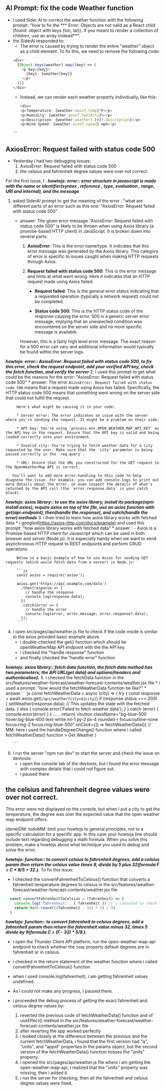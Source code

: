 
## AI Prompt: fix the code Weather function
- i used Sider AI to correct the weather function with the following prompt: "how to fix the *** Error: Objects are not valid as a React child (found: object with keys {lon, lat}). If you meant to render a collection of children, use an array instead***.
- the SiderAI responded to: 
  - The error is caused by trying to render the entire "weather" object as a child element. To fix this, we need to remove the following code:
  ```js
  <div>
    {Object.keys(weather).map((key) => (
      <p key={key}>
        {key}: {weather[key]}
      </p>
    ))}
  </div> 
  ```
  - Instead, we can render each weather property individually, like this:
    ```js
    <div>
    <p>Temperature: {weather.main?.temp}°F</p>
    <p>Humidity: {weather.main?.humidity}%</p>
    <p>Description: {weather.weather?.[0]?.description}</p>
    <p>Wind Speed: {weather.wind?.speed} mph</p>
  </div>
  ```

## AxiosError: Request failed with status code 500

- Yesterday i had two debugging issues:
  1. AxiosError: Request failed with status code 500
  2. the celsius and fahrenheit degree values were over not correct.
   
For the first issue, I :
***howtojs: error:: error structure in javascript is made with the name or identifier(syntax , reference , type, evaluation , range, URI  and internal), and the message***
  1. asked SiderAI prompt to get the meaning of the error : "what are different parts of an error such as this one: "AxiosError: Request failed with status code 500"
     * answer:
       The given error message "AxiosError: Request failed with status code 500" is likely to be thrown when using Axios library (a promise-based HTTP client) in JavaScript. It is broken down into several parts:

       1. **AxiosError**: This is the error name/type. It indicates that this error message was generated by the Axios library. This category of error is specific to issues caught when making HTTP requests through Axios.

       2. **Request failed with status code 500**: This is the error message and hints at what went wrong. Here it indicates that an HTTP request made using Axios failed. 

          - **Request failed**: This is the general error status indicating that a requested operation (typically a network request) could not be completed.

          - **Status code 500**: This is the HTTP status code of the response causing the error. 500 is a generic server error message, implying that an unexpected condition was encountered on the server side and no more specific message is available.

       However, this is a fairly high level error message. The exact reason for a 500 error can vary and additional information would typically be found within the server logs.

***howtojs: error:: AxiosError: Request failed with status code 500, to fix this error, check the request endpoint, add your verified API key, check the fetch function, and verify the server***
  2. I used this prompt to get what could be the reasons for the error: "AxiosError: Request failed with status code 500"
     * answer: 
        The error `AxiosError: Request failed with status code 500` means that a request made using Axios has failed. Specifically, the HTTP status code 500 means that something went wrong on the server side that could not fulfill the request.

         Here's what might be causing it in your code:

         * Server error: The error indicates an issue with the server where you're sending the request. It might be a problem on their side.

         * API key: You're using `process.env.OPEN_WEATHER_MAP_API_KEY` as the API key in the request. Ensure that the API key is valid and being loaded correctly into your environment.

         * Invalid city: You're trying to fetch weather data for a city requested by the user. Make sure that the 'city' parameter is being passed correctly in the `req.query`.

         * URL: Ensure that the URL you constructed for the GET request to the OpenWeatherMap API is correct.

       You'll want to add more error-handling to this code to help diagnose the issue. For example, you can add console logs to print out more details about the error, or even inspect the details of what's returned by the API call (the `error.response.data` in your catch block).

***howtojs: axios library:: to use the axios library, install its package(npm install axios), require axios on top of the file, use an axios function with get(api-endpoint), then(handle the response), and catch(handle the error) methods***
  3. i then tried to learn how axios library works with fetched data
    * i googled(https://axios-http.com/docs/example) and used this prompt: "how axios library works with fetched data"
    * answer :
      - Axios is a Promise-based HTTP client for Javascript which can be used in both browser and server (Node.js). It is especially handy when we want to send asynchronous HTTP request to REST endpoints and perform CRUD operations.

         Below is a basic example of how to use Axios for sending GET requests (which would fetch data from a server) in Node.js:
         
         ```js
         const axios = require('axios');

         axios.get('https://api.example.com/data')
           .then(response => {
             // handle the response
             console.log(response.data);
           })
           .catch(error => {
             // handle the error
             console.log(error, error.message, error.response?.data);
           });
         ```

  4. i open src/pages/api/weather.js file to check if the code inside is similar to the axios provided basic example above
     * i double-checked the get() function which should be openWeatherMap API endpoint with the the API key.
     * i checked the "handle response" function
     * and finally checked the "handle error" function

***howtojs: axios library:: fetch data function, the fetch data method has two parameters; the API URL(get data) and options(headers and authentication).***
  5. i checked the fetchData function in the src/features/weather-forecast/weather-forecast-contents/weather.jsx file
     * i used a prompt: "how would the fetchWeatherData function be like?"
     * answer: 
       ```js
         const fetchWeatherData = async (city) => {
           try {
             const response = await axios.get(`/api/weather?city=${city}`)
             if (response.status === 200) {
               setWeather(response.data); // This updates the state with the fetched data.
             } else {
               console.error('Failed to fetch weather data');
             }
           } catch (error) {
             console.error(error)
           }
         }
        ......
         return(
          <button
             className="bg-blue-500 hover:bg-blue-600 text-white ml-1 py-2 px-4 rounded-r focus:outline-none focus:ring-2 focus:ring-blue-500"
             onClick={() => fetchWeatherData()} // MM: here i used the handleDegreeChange() function where i called fetchWeatherData() function
           >
             Get Weather
           </button>
         )

       ``` 
  6. I run the server "npm run dev" to start the server and check the issue on devtools:
     * i open the console tab of the devtools, but i found the error message with complex details that i could not figure out.
     * i paused there


## the celsius and fahrenheit degree values were over not correct.

This error were not displayed on the console, but when i put a city to get the temperature, the degree was over the expected value that the open weather map endpoint offers.


(done)DM: todoMM: limit your howtojs to general principles, not to a specific calculation for a specific app. In this case your howtojs line should include text regarding debugging a math formula. When you solve this problem, make a howtojs about what technique you used to debug and solve the error.

***howtojs: function:: to convert celsius to fahrenheit degrees, add a celsius param then return the celsius value times 9, divide by 5 plus 32(formula F = C * 9/5 + 32.).***
To fix this issue:
  * i checked the convertFahrenheitToCelsius() function that converts a fahrenheit temperature degrees to celsius in the src/features/weather-forecast/weather-forecast-contents/weather.jsx file
  
  ```js
    const convertFahrenheitToCelsius = (fahrenheit) => {
      console.log('fahrenheit:', { fahrenheit }) // i consoled to check the fahrenheit value
      return Math.round(((fahrenheit - 32) * 5) / 9)
    }
  ```
  ***howtojs: function:: to convert fahrenheit to celsius degrees, add a fahrenheit param then return the fahrenheit value minus 32, times 5 divide by 9(formula C = (F - 32) * 5/9.).***
  
  * i open the Thunder Client API platform, run the open-weather-map-api endpoint to check whether the `temp` property  default degrees are in fahrenheit or in celsius.
  * i checked in the return statement of the weather function where i called convertFahrenheitToCelsius() function
  * when i used console.log(fahrenheit), i am getting fahrenheit values undefined.
  * As i could not make any progress, i paused there.

* i proceeded the debug process of getting the exact fahrenheit and celsius degree values by:
  1. reverted the previous code of fetchWeatherData() function and of useEffect() method in the src/features/weather-forecast/weather-forecast-contents/weather.jsx file
  2. after reverting the app worked perfectly 
  3. i looked closely at the difference between the previous and the current fetchWeatherData, i found that the first version had "q", "units", and "appid" properties in the params object, but the second version of the fetchWeatherData() function misses the "units" property.
  4. i opened the src/pages/api/weather.js file where i am getting the open-weather-map-api, i realized that the "units" property was missing, then i added it.
  5. i run the server for checking, then all the fahrenheit and celsius degree values were fixed.